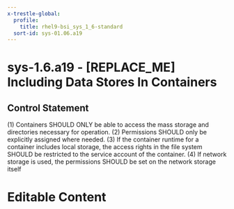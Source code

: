 ```yaml
---
x-trestle-global:
  profile:
    title: rhel9-bsi_sys_1_6-standard
  sort-id: sys-01.06.a19
---
```


# sys-1.6.a19 - \[REPLACE_ME\] Including Data Stores In Containers

## Control Statement

(1) Containers SHOULD ONLY be able to access the mass storage and directories necessary for operation. (2) Permissions SHOULD only be explicitly assigned where needed. (3) If the container runtime for a container includes local storage, the access rights in the file system SHOULD be restricted to the service account of the container. (4) If network storage is used, the permissions SHOULD be set on the network storage itself

# Editable Content

<!-- Make additions and edits below -->
<!-- The above represents the contents of the control as received by the profile, prior to additions. -->
<!-- If the profile makes additions to the control, they will appear below. -->
<!-- The above markdown may not be edited but you may edit the content below, and/or introduce new additions to be made by the profile. -->
<!-- If there is a yaml header at the top, parameter values may be edited. Use --set-parameters to incorporate the changes during assembly. -->
<!-- The content here will then replace what is in the profile for this control, after running profile-assemble. -->
<!-- The current profile has no added parts for this control, but you may add new ones here. -->
<!-- Each addition must have a heading either of the form ## Control my_addition_name -->
<!-- or ## Part a. (where the a. refers to one of the control statement labels.) -->
<!-- "## Control" parts are new parts added after the statement part. -->
<!-- "## Part" parts are new parts added into the top-level statement part with that label. -->
<!-- Subparts may be added with nested hash levels of the form ### My Subpart Name -->
<!-- underneath the parent ## Control or ## Part being added -->
<!-- See https://oscal-compass.github.io/compliance-trestle/tutorials/ssp_profile_catalog_authoring/ssp_profile_catalog_authoring for guidance. -->
